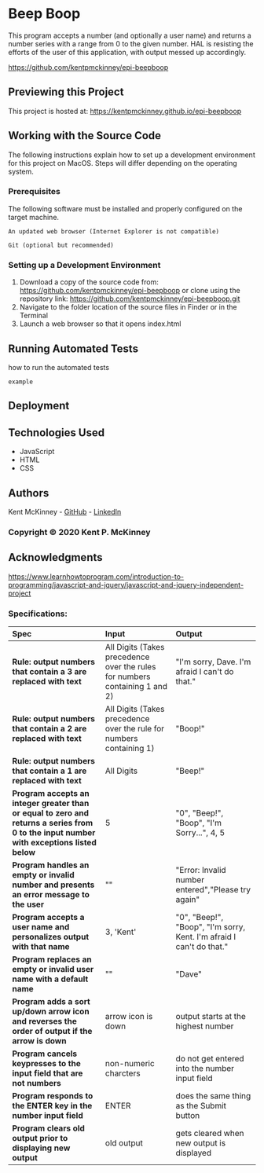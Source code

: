 <!-- Category: Epicodus;HTML/CSS/JS -->
# Beep Boop

This program accepts a number (and optionally a user name) and returns a number series with a range from 0 to the given number. HAL is resisting the efforts of the user of this application, with output messed up accordingly.

https://github.com/kentpmckinney/epi-beepboop

## Previewing this Project

This project is hosted at: https://kentpmckinney.github.io/epi-beepboop

## Working with the Source Code

The following instructions explain how to set up a development environment for this project on MacOS. Steps will differ depending on the operating system.

### Prerequisites

The following software must be installed and properly configured on the target machine. 

```
An updated web browser (Internet Explorer is not compatible)
```
```
Git (optional but recommended)
```

### Setting up a Development Environment

1. Download a copy of the source code from: https://github.com/kentpmckinney/epi-beepboop
   or clone using the repository link: https://github.com/kentpmckinney/epi-beepboop.git
2. Navigate to the folder location of the source files in Finder or in the Terminal
3. Launch a web browser so that it opens index.html

## Running Automated Tests

how to run the automated tests

```
example
```

## Deployment



## Technologies Used

* JavaScript
* HTML
* CSS

## Authors

Kent McKinney - [GitHub](https://github.com/kentpmckinney) - [LinkedIn](https://www.linkedin.com/in/kentpmckinney/)

### Copyright &copy; 2020 Kent P. McKinney

## Acknowledgments

https://www.learnhowtoprogram.com/introduction-to-programming/javascript-and-jquery/javascript-and-jquery-independent-project

### Specifications:

| Spec | Input | Output |
| :------------- | :------------- | :------------- |
| **Rule: output numbers that contain a 3 are replaced with text** | All Digits (Takes precedence over the rules for numbers containing 1 and 2) | "I'm sorry, Dave. I'm afraid I can't do that." |
| **Rule: output numbers that contain a 2 are replaced with text** | All Digits (Takes precedence over the rule for numbers containing 1) | "Boop!" |
| **Rule: output numbers that contain a 1 are replaced with text** | All Digits | "Beep!" |
| **Program accepts an integer greater than or equal to zero and returns a series from 0 to the input number with exceptions listed below** | 5 | "0", "Beep!", "Boop", "I'm Sorry...", 4, 5 |
| **Program handles an empty or invalid number and presents an error message to the user** | "" | "Error: Invalid number entered","Please try again" |
| **Program accepts a user name and personalizes output with that name** | 3, 'Kent' | "0", "Beep!", "Boop", "I'm sorry, Kent. I'm afraid I can't do that." |
| **Program replaces an empty or invalid user name with a default name** | "" | "Dave" |
| **Program adds a sort up/down arrow icon and reverses the order of output if the arrow is down** | arrow icon is down | output starts at the highest number |
| **Program cancels keypresses to the input field that are not numbers** | non-numeric charcters | do not get entered into the number input field |
| **Program responds to the ENTER key in the number input field** | ENTER | does the same thing as the Submit button |
| **Program clears old output prior to displaying new output** | old output | gets cleared when new output is displayed |
